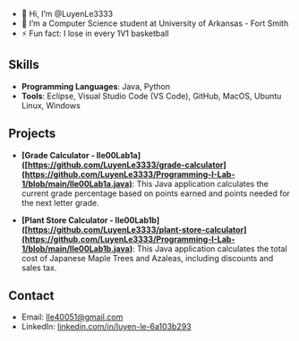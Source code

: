 - 👋 Hi, I’m @LuyenLe3333
- 🌱 I’m a Computer Science student at University of Arkansas - Fort Smith
- ⚡ Fun fact: I lose in every 1V1 basketball

## Skills
- **Programming Languages**: Java, Python
- **Tools**: Eclipse, Visual Studio Code (VS Code), GitHub, MacOS, Ubuntu Linux, Windows

## Projects
- **[Grade Calculator - lle00Lab1a]([https://github.com/LuyenLe3333/grade-calculator](https://github.com/LuyenLe3333/Programming-I-Lab-1/blob/main/lle00Lab1a.java)**: This Java application calculates the current grade percentage based on points earned and points needed for the next letter grade.
   
- **[Plant Store Calculator - lle00Lab1b]([https://github.com/LuyenLe3333/plant-store-calculator](https://github.com/LuyenLe3333/Programming-I-Lab-1/blob/main/lle00Lab1b.java)**: This Java application calculates the total cost of Japanese Maple Trees and Azaleas, including discounts and sales tax.

## Contact
- Email: [lle40051@gmail.com](mailto:lle40051@gmail.com)
- LinkedIn: [linkedin.com/in/luyen-le-6a103b293](https://www.linkedin.com/in/luyen-le-6a103b293)
